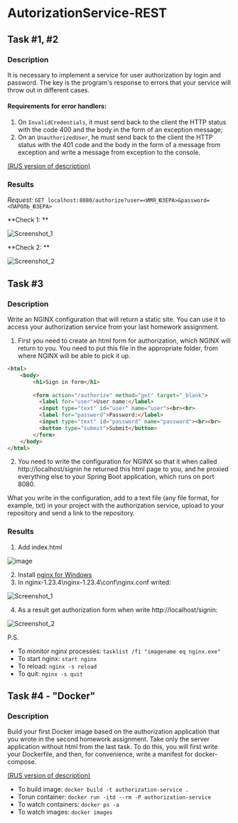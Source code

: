 # AutorizationService-REST

## Task #1, #2
### Description
It is necessary to implement a service for user authorization by login and password. The key is the program's response to errors that your service will throw out in 
different cases.


#### Requirements for error handlers:
1. On ```InvalidCredentials```, it must send back to the client the HTTP status with the code 400 and the body in the form of an exception message;
2. On an ```UnauthorizedUser```, he must send back to the client the HTTP status with the 401 code and the body in the form of a message from exception and write a
 message from exception to the console.
 
<a href="https://github.com/netology-code/jd-homeworks/tree/master/spring_boot_rest"> (RUS version of description)</a>
 
 ### Results
_Request:_ ```GET localhost:8080/authorize?user=<ИМЯ_ЮЗЕРА>&password=<ПАРОЛЬ_ЮЗЕРА>```

**Check 1: **

![Screenshot_1](https://user-images.githubusercontent.com/63547457/233495282-a3288b93-a093-4bb3-9f01-ffc5bbc60590.png)

**Check 2: **

![Screenshot_2](https://user-images.githubusercontent.com/63547457/233495349-435e2d56-3066-457f-9ee5-4e5e41813364.png)

## Task #3
### Description
Write an NGINX configuration that will return a static site. You can use it to access your authorization service from your last homework assignment.

1. First you need to create an html form for authorization, which NGINX will return to you. You need to put this file in the appropriate folder, from where NGINX will be able to pick it up.
```html
<html>
    <body>
        <h1>Sign in form</h1>
    
        <form action="/authorize" method="get" target="_blank">
          <label for="user">User name:</label>
          <input type="text" id="user" name="user"><br><br>
          <label for="password">Password:</label>
          <input type="text" id="password" name="password"><br><br>
          <button type="submit">Submit</button>
        </form>
    </body>
</html>
```
2. You need to write the configuration for NGINX so that it when called http://localhost/signin he returned this html page to you, and he proxied everything else to your Spring Boot application, which runs on port 8080.

What you write in the configuration, add to a text file (any file format, for example, txt) in your project with the authorization service, upload to your repository and send a link to the repository.

 ### Results
 1. Add index.html

![image](https://user-images.githubusercontent.com/63547457/233652316-4cd5007b-533a-47c8-87c8-36420c45ce19.png)

2. Install <a href="https://nginx.org/ru/docs/windows.html">nginx for Windows</a>
3. In nginx-1.23.4\nginx-1.23.4\conf\nginx.conf writed:


![Screenshot_1](https://user-images.githubusercontent.com/63547457/233652904-b5e72102-b10d-42c3-9968-58b57cb7ea9e.png)

4. As a result get authorization form when write http://localhost/signin:

![Screenshot_2](https://user-images.githubusercontent.com/63547457/233652995-f7938f8b-e086-4715-9dec-2bf612a35a22.png)

P.S. 
* To monitor nginx processes: ```tasklist /fi "imagename eq nginx.exe"```
* To start nginx: ```start nginx```
* To reload: ```nginx -s reload```
* To quit: ```nginx -s quit```

## Task #4 - "Docker"
### Description
Build your first Docker image based on the authorization application that you wrote in the second homework assignment. Take only the server application without html from the last task. To do this, you will first write your Dockerfile, and 
then, for convenience, write a manifest for docker-compose.

<a href="https://github.com/netology-code/jd-homeworks/blob/master/docker/task1/README.md"> (RUS version of description)</a>

* To build image: ```docker build -t authorization-service .```
* Torun container: ```docker run -itd --rm -P authorization-service```
* To watch containers: ```docker ps -a```
* To watch images: ```docker images```
